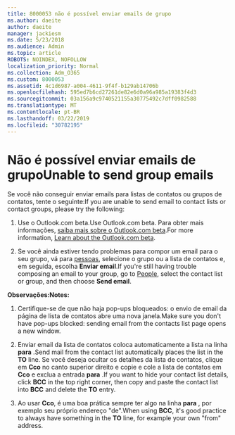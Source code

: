 ```yaml
---
title: 8000053 não é possível enviar emails de grupo
ms.author: daeite
author: daeite
manager: jackiesm
ms.date: 5/23/2018
ms.audience: Admin
ms.topic: article
ROBOTS: NOINDEX, NOFOLLOW
localization_priority: Normal
ms.collection: Adm_O365
ms.custom: 8000053
ms.assetid: 4c1d6987-a004-4611-9f4f-b129ab14706b
ms.openlocfilehash: 595ed7b6cd27261de82e6d0a96a985a19383f4d3
ms.sourcegitcommit: 03a156a9c9740521155a30775492c7dff0982588
ms.translationtype: MT
ms.contentlocale: pt-BR
ms.lasthandoff: 03/22/2019
ms.locfileid: "30782195"
---
```

# <a name="unable-to-send-group-emails"></a><span data-ttu-id="218d7-102">Não é possível enviar emails de grupo</span><span class="sxs-lookup"><span data-stu-id="218d7-102">Unable to send group emails</span></span>

<span data-ttu-id="218d7-103">Se você não conseguir enviar emails para listas de contatos ou grupos de contatos, tente o seguinte:</span><span class="sxs-lookup"><span data-stu-id="218d7-103">If you are unable to send email to contact lists or contact groups, please try the following:</span></span>
  
1. <span data-ttu-id="218d7-104">Use o Outlook.com beta.</span><span class="sxs-lookup"><span data-stu-id="218d7-104">Use Outlook.com beta.</span></span> <span data-ttu-id="218d7-105">Para obter mais informações, [saiba mais sobre o Outlook.com beta](https://support.office.com/article/e2261c7f-d413-4084-8f22-21282f42d8cf).</span><span class="sxs-lookup"><span data-stu-id="218d7-105">For more information, [Learn about the Outlook.com beta](https://support.office.com/article/e2261c7f-d413-4084-8f22-21282f42d8cf).</span></span>
    
2. <span data-ttu-id="218d7-106">Se você ainda estiver tendo problemas para compor um email para o seu grupo, vá para [pessoas](https://outlook.live.com/people/), selecione o grupo ou a lista de contatos e, em seguida, escolha **Enviar email**.</span><span class="sxs-lookup"><span data-stu-id="218d7-106">If you're still having trouble composing an email to your group, go to [People](https://outlook.live.com/people/), select the contact list or group, and then choose **Send email**.</span></span>
    
 <span data-ttu-id="218d7-107">**Observações:**</span><span class="sxs-lookup"><span data-stu-id="218d7-107">**Notes:**</span></span>
  
1. <span data-ttu-id="218d7-108">Certifique-se de que não haja pop-ups bloqueados: o envio de email da página de lista de contatos abre uma nova janela.</span><span class="sxs-lookup"><span data-stu-id="218d7-108">Make sure you don't have pop-ups blocked: sending email from the contacts list page opens a new window.</span></span>
    
2. <span data-ttu-id="218d7-109">Enviar email da lista de contatos coloca automaticamente a lista na linha **para** .</span><span class="sxs-lookup"><span data-stu-id="218d7-109">Send mail from the contact list automatically places the list in the **TO** line.</span></span> <span data-ttu-id="218d7-110">Se você deseja ocultar os detalhes da lista de contatos, clique em **Cco** no canto superior direito e copie e cole a lista de contatos em **Cco** e exclua a entrada **para** .</span><span class="sxs-lookup"><span data-stu-id="218d7-110">If you want to hide your contact list details, click **BCC** in the top right corner, then copy and paste the contact list into **BCC** and delete the **TO** entry.</span></span> 
    
3. <span data-ttu-id="218d7-111">Ao usar **Cco**, é uma boa prática sempre ter algo na linha **para** , por exemplo seu próprio endereço "de".</span><span class="sxs-lookup"><span data-stu-id="218d7-111">When using **BCC**, it's good practice to always have something in the **TO** line, for example your own "from" address.</span></span> 
    

